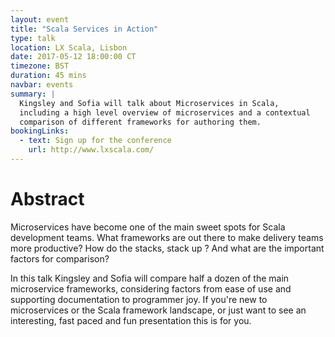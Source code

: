 ```yaml
---
layout: event
title: "Scala Services in Action"
type: talk
location: LX Scala, Lisbon
date: 2017-05-12 18:00:00 CT
timezone: BST
duration: 45 mins
navbar: events
summary: |
  Kingsley and Sofia will talk about Microservices in Scala,
  including a high level overview of microservices and a contextual 
  comparison of different frameworks for authoring them.
bookingLinks:
  - text: Sign up for the conference
    url: http://www.lxscala.com/
---
```


# Abstract

Microservices have become one of the main sweet spots for Scala development teams. What frameworks are out there to make delivery teams more productive? How do the stacks, stack up ? And what are the important factors for comparison? 

In this talk Kingsley and Sofia will compare half a dozen of the main microservice frameworks, considering factors from ease of use and supporting documentation to programmer joy. If you're new to microservices or the Scala framework landscape, or just want to see an interesting, fast paced and fun presentation this is for you.